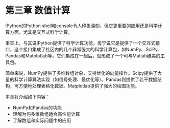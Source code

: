 # 第三章 数值计算

IPython的Python shell和console令人印象深刻，但它更重要的应用还是科学计算方面，尤其是交互式科学计算。

事实上，与其说IPython提供了科学计算功能，毋宁说它是提供了一个交互式接口，这个接口集成了社区内的几个非常强大的科学计算包，如NumPy、SciPy、Pandas和Matplotlab等。它们集成在一起后，就形成了一个可与Matlab媲美的工具包。

简单来说，NumPy提供了多维数组对象，支持优化的向量操作。Scipy提供了大量的科学计算算法实现（如信号处理、最优化等）。Pandas则提供了若干数据结构，可方便地处理表格化数据。Matplotlab提供了强大的绘图功能。

本章将介绍如下内容：

* NumPy和Pandas的功能
* 理解为何多维数组适合高性能计算
* 了解数组和实际问题中的应用